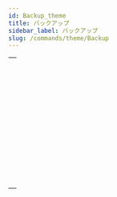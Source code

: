 ```yaml
---
id: Backup_theme
title: バックアップ
sidebar_label: バックアップ
slug: /commands/theme/Backup
---
```


|                                                                                                                         |
| ----------------------------------------------------------------------------------------------------------------------- |
| [<!-- INCLUDE #_command_.BACKUP.Syntax -->](../../commands-legacy/backup.md)<br/>                                       |
| [<!-- INCLUDE #_command_.BACKUP INFO.Syntax -->](../../commands-legacy/backup-info.md)<br/>                             |
| [<!-- INCLUDE #_command_.CHECK LOG FILE.Syntax -->](../../commands-legacy/check-log-file.md)<br/>                       |
| [<!-- INCLUDE #_command_.INTEGRATE MIRROR LOG FILE.Syntax -->](../../commands-legacy/integrate-mirror-log-file.md)<br/> |
| [<!-- INCLUDE #_command_.Log file.Syntax -->](../../commands-legacy/log-file.md)<br/>                                   |
| [<!-- INCLUDE #_command_.LOG FILE TO JSON.Syntax -->](../../commands-legacy/log-file-to-json.md)<br/>                   |
| [<!-- INCLUDE #_command_.New log file.Syntax -->](../../commands/new-log-file.md)<br/>                                  |
| [<!-- INCLUDE #_command_.RESTORE.Syntax -->](../../commands-legacy/restore.md)<br/>                                     |
| [<!-- INCLUDE #_command_.RESTORE INFO.Syntax -->](../../commands-legacy/restore-info.md)<br/>                           |
| [<!-- INCLUDE #_command_.SELECT LOG FILE.Syntax -->](../../commands/select-log-file.md)<br/>                            |
